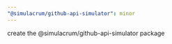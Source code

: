 ```yaml
---
"@simulacrum/github-api-simulator": minor
---
```

create the @simulacrum/github-api-simulator package